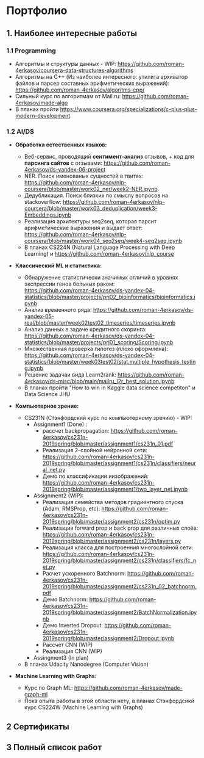# Портфолио

## 1. Наиболее интересные работы

### 1.1 Programming
- Алгоритмы и структуры данных - WIP: https://github.com/roman-4erkasov/coursera-data-structures-algorithms  
- Алгоритмы на C++ (Из наиболее интересного: утилита архиватор файлов и парсер составных арифметических выражений): https://github.com/roman-4erkasov/algoritms-cpp/
- Сильный курс по алгоритмам от Mail.ru: https://github.com/roman-4erkasov/made-algo
- В планах пройти https://www.coursera.org/specializations/c-plus-plus-modern-development
 
### 1.2 AI/DS
- <b>Обработка естественных языков:</b>  
  - Веб-сервис, проводящий <b>сентимент-анализ</b> отзывов, + код для <b>парсинга сайтов</b> с отзывами: https://github.com/roman-4erkasov/ds-yandex-06-project  
  - NER. Поиск именованых сущностей в твитах:  https://github.com/roman-4erkasov/nlp-coursera/blob/master/work02_ner/week2-NER.ipynb. 
  - Дедубликация. Поиск близких по смыслу вопросов на stackoverflow: https://github.com/roman-4erkasov/nlp-coursera/blob/master/work03_deduplication/week3-Embeddings.ipynb  
  - Реализация архитектуры seq2seq, которая парсит арифметические выражения и выдает ответ: https://github.com/roman-4erkasov/nlp-coursera/blob/master/work04_seq2seq/week4-seq2seq.ipynb  
  - В планах CS224N (Natural Language Processing with Deep Learning) и https://github.com/roman-4erkasov/nlp_course 
 
- <b>Классический ML и статистика:</b>  
  - Обнаружение статистически значимых отличий в уровнях экспрессии генов больных раком:  
   https://github.com/roman-4erkasov/ds-yandex-04-statistics/blob/master/projects/prj02_bioinformatics/bioinformatics.ipynb  
  - Анализ временного ряда: https://github.com/roman-4erkasov/ds-yandex-05-real/blob/master/week02test02_timeseries/timeseries.ipynb  
  - Анализ данных в задаче кредитного скоринга: https://github.com/roman-4erkasov/ds-yandex-04-statistics/blob/master/projects/prj01_scoring/Scoring.ipynb  
  - Множественная проверка гипотез (плохо оформлена): https://github.com/roman-4erkasov/ds-yandex-04-statistics/blob/master/week03test02/stat.multiple_hypothesis_testing.ipynb  
  - Решение задачаи вида Learn2rank: https://github.com/roman-4erkasov/ds-misc/blob/main/mailru_l2r_best_solution.ipynb
  - В планах пройти "How to win in Kaggle data science competiton" и Data Science JHU
- <b>Компьютерное зрение:</b>   
  - CS231N (Стэнфордский курс по компьютерному зрению) - WIP:
    - Assignment1 (Done) :
      - рассчет backpropagation: https://github.com/roman-4erkasov/cs231n-2019spring/blob/master/assignment1/cs231n_01.pdf  
      - Реализация 2-слойной нейронной сети: https://github.com/roman-4erkasov/cs231n-2019spring/blob/master/assignment1/cs231n/classifiers/neural_net.py
      - Демо по классификации иизображений: https://github.com/roman-4erkasov/cs231n-2019spring/blob/master/assignment1/two_layer_net.ipynb 
    - Assignment2 (WIP):
      - Реализация семейства методов градиентного спуска (Adam, RMSProp, etc): https://github.com/roman-4erkasov/cs231n-2019spring/blob/master/assignment2/cs231n/optim.py
      - Реализация forward prop и back prop для различных слоёв: https://github.com/roman-4erkasov/cs231n-2019spring/blob/master/assignment2/cs231n/layers.py
      - Реализация класса для построенния многослойной сети: https://github.com/roman-4erkasov/cs231n-2019spring/blob/master/assignment2/cs231n/classifiers/fc_net.py
      - Расчет ускоренного Batchnorm: https://github.com/roman-4erkasov/cs231n-2019spring/blob/master/assignment2/cs231n_02_batchnorm.pdf
      - Демо Batchnorm: https://github.com/roman-4erkasov/cs231n-2019spring/blob/master/assignment2/BatchNormalization.ipynb
      - Демо Inverted Dropout: https://github.com/roman-4erkasov/cs231n-2019spring/blob/master/assignment2/Dropout.ipynb
      - Рассчет CNN (WIP)
      - Реализация CNN (WIP)
    - Assingment3 (In plan)
  - В планах Udacity Nanodegree (Computer Vision)

- <b>Machine Learning with Graphs:</b>
  - Курс по Graph ML: https://github.com/roman-4erkasov/made-graph-ml
  - Пока опыта работы в этой области нету, в планах Стэнфордсикй курс CS224W (Machine Learning with Graphs)



## 2 Сертификаты

## 3 Полный список работ
